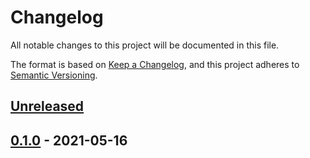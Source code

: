 # Changelog

All notable changes to this project will be documented in this file.

The format is based on [Keep a Changelog](https://keepachangelog.com/en/1.0.0/),
and this project adheres to [Semantic Versioning](https://semver.org/spec/v2.0.0.html).

## [Unreleased]


## [0.1.0] - 2021-05-16


[Unreleased]: https://github.com/BSData/buggy/compare/v0.1.0...HEAD
[0.1.0]: https://github.com/BSData/buggy
